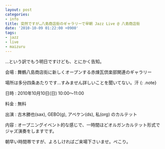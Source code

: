 ```yaml
---
layout: post
categories:
- info
title: 突然ですが…八島商店街のギャラリーで早朝 Jazz Live @ 八島商店街
date: '2010-10-09 01:22:00 +0900'
tags:
- jazz
- live
- maizuru
---
```

…という訳でもう明日ですけども、とにかく告知。

会場
: 舞鶴八島商店街に新しくオープンする赤煉瓦倶楽部関連のギャラリー
  
  場所は多分四条あたりです…すみません詳しいことを聞いてない。汗
  {: .note}

日時
: 2010年10月10日(日) 10:00〜11:00

料金
: 無料

出演
: 古木勝也(sax), GEBO(g), アベケン(ds), 私(org) のカルテット

内容
: オープニングイベント的な感じで、一時間ほどオルガンカルテット形式でジャズ演奏をしますです。

朝早い時間帯ですが、よろしければご来場下さいませ。ぺこり。

